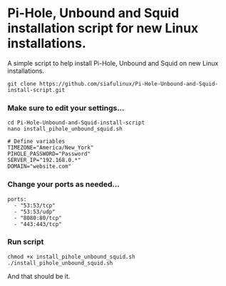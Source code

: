 # Pi-Hole, Unbound and Squid installation script for new Linux installations.

A simple script to help install Pi-Hole, Unbound and Squid on new Linux installations.

    git clone https://github.com/siafulinux/Pi-Hole-Unbound-and-Squid-install-script.git
    
### Make sure to edit your settings...

    cd Pi-Hole-Unbound-and-Squid-install-script
    nano install_pihole_unbound_squid.sh

    # Define variables
    TIMEZONE="America/New_York"
    PIHOLE_PASSWORD="Password"
    SERVER_IP="192.168.0.*"
    DOMAIN="website.com"

### Change your ports as needed...

    ports:
      - "53:53/tcp"
      - "53:53/udp"
      - "8080:80/tcp"
      - "443:443/tcp"

### Run script

    chmod +x install_pihole_unbound_squid.sh
    ./install_pihole_unbound_squid.sh

And that should be it.
